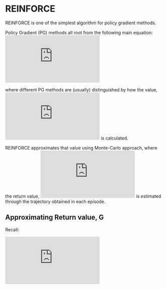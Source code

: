# REINFORCE

REINFORCE is one of the simplest algorithm for policy gradient methods.

Policy Gradient (PG) methods all root from the following main equation:
![equation](https://latex.codecogs.com/gif.latex?%5Cnabla_%7Btheta%7D%20%3D%20Q%28s%2Ca%29%5Cpi_%7B%5Ctheta%7D%28a%7Cs%29)


where different PG methods are (usually) distinguished by how the value, ![equation](https://latex.codecogs.com/gif.latex?Q%28s%2Ca%29) is calculated.

REINFORCE approximates that value using Monte-Carlo approach, where the return value, ![equation](https://latex.codecogs.com/gif.latex?G_t) is estimated through the 
trajectory obtained in each episode.



## Approximating Return value, G
Recall:

![equation](https://latex.codecogs.com/gif.latex?G_t%20%3D%20R_%7Bt&plus;1%7D%20&plus;%20%5Cgamma%20G_%7Bt&plus;1%7D)